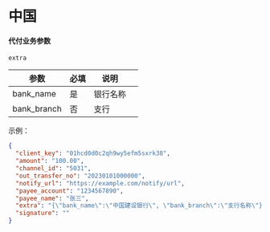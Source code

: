 # 中国

#### 代付业务参数

`extra`

| 参数           | 必填 | 说明   |             |
|--------------|----|------|-------------|
| bank_name    | 是  | 银行名称 |             |
| bank_branch  | 否  | 支行   |             |


示例：

```json
{
  "client_key": "01hcd0d0c2qh9wy5efm5sxrk38",
  "amount": "100.00",
  "channel_id": "5031",
  "out_transfer_no": "20230101000000",
  "notify_url": "https://example.com/notify/url",
  "payee_account": "1234567890",
  "payee_name": "张三",
  "extra": "{\"bank_name\":\"中国建设银行\", \"bank_branch\":\"支行名称\"}",
  "signature": ""
}
```

